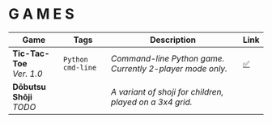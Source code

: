 # G A M E S




Game | Tags | Description | Link
-----|------|-------------|------
**Tic-Tac-Toe**<br>*Ver. 1.0* | ```Python``` ```cmd-line``` | *Command-line Python game. Currently 2-player mode only.* | [:white_check_mark:](https://github.com/mjs375/Coding-Gymnasium/blob/main/Games/tictactoe.py)
**Dōbutsu Shōji**<br>*TODO*| | *A variant of shoji for children, played on a 3x4 grid.* |
